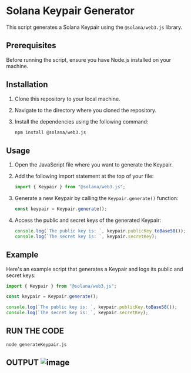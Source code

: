 # Solana Keypair Generator

This script generates a Solana Keypair using the `@solana/web3.js` library.

## Prerequisites

Before running the script, ensure you have Node.js installed on your machine.

## Installation

1. Clone this repository to your local machine.
2. Navigate to the directory where you cloned the repository.
3. Install the dependencies using the following command:

    ```bash
    npm install @solana/web3.js
    ```

## Usage

1. Open the JavaScript file where you want to generate the Keypair.
2. Add the following import statement at the top of your file:

    ```javascript
    import { Keypair } from "@solana/web3.js";
    ```

3. Generate a new Keypair by calling the `Keypair.generate()` function:

    ```javascript
    const keypair = Keypair.generate();
    ```

4. Access the public and secret keys of the generated Keypair:

    ```javascript
    console.log(`The public key is: `, keypair.publicKey.toBase58());
    console.log(`The secret key is: `, keypair.secretKey);
    ```

## Example

Here's an example script that generates a Keypair and logs its public and secret keys:

```javascript
import { Keypair } from "@solana/web3.js";

const keypair = Keypair.generate();

console.log(`The public key is: `, keypair.publicKey.toBase58());
console.log(`The secret key is: `, keypair.secretKey);

```

## RUN THE CODE 

``` node generateKeypair.js ```

## OUTPUT ![image](https://github.com/Solana0x/solanadev/assets/142747768/e106bee7-1204-44b2-802c-a3a184a42d39)
